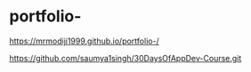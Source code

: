 # portfolio-
https://mrmodiji1999.github.io/portfolio-/


https://github.com/saumya1singh/30DaysOfAppDev-Course.git
